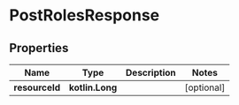 
# PostRolesResponse

## Properties
| Name | Type | Description | Notes |
| ------------ | ------------- | ------------- | ------------- |
| **resourceId** | **kotlin.Long** |  |  [optional] |



